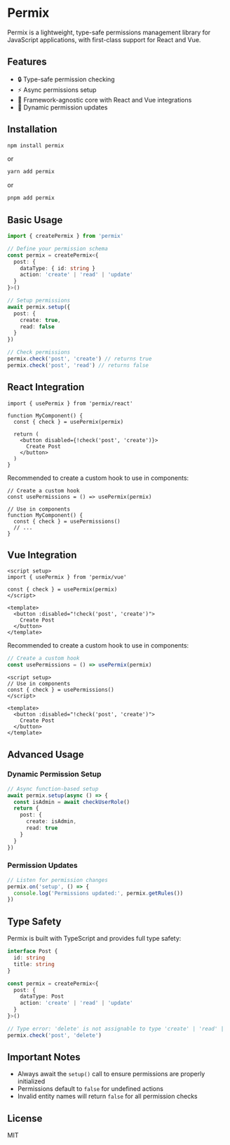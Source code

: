 # Permix

Permix is a lightweight, type-safe permissions management library for JavaScript applications, with first-class support for React and Vue.

## Features

- 🔒 Type-safe permission checking
- ⚡ Async permissions setup
- 🎯 Framework-agnostic core with React and Vue integrations
- 🔄 Dynamic permission updates

## Installation

```bash
npm install permix
```

or

```bash
yarn add permix
```

or

```bash
pnpm add permix
```

## Basic Usage

```typescript
import { createPermix } from 'permix'

// Define your permission schema
const permix = createPermix<{
  post: {
    dataType: { id: string }
    action: 'create' | 'read' | 'update'
  }
}>()

// Setup permissions
await permix.setup({
  post: {
    create: true,
    read: false
  }
})

// Check permissions
permix.check('post', 'create') // returns true
permix.check('post', 'read') // returns false
```

## React Integration

```tsx
import { usePermix } from 'permix/react'

function MyComponent() {
  const { check } = usePermix(permix)

  return (
    <button disabled={!check('post', 'create')}>
      Create Post
    </button>
  )
}
```

Recommended to create a custom hook to use in components:

```tsx
// Create a custom hook
const usePermissions = () => usePermix(permix)

// Use in components
function MyComponent() {
  const { check } = usePermissions()
  // ...
}
```

## Vue Integration

```vue
<script setup>
import { usePermix } from 'permix/vue'

const { check } = usePermix(permix)
</script>

<template>
  <button :disabled="!check('post', 'create')">
    Create Post
  </button>
</template>
```

Recommended to create a custom hook to use in components:

```ts
// Create a custom hook
const usePermissions = () => usePermix(permix)
```

```vue
<script setup>
// Use in components
const { check } = usePermissions()
</script>

<template>
  <button :disabled="!check('post', 'create')">
    Create Post
  </button>
</template>
```

## Advanced Usage

### Dynamic Permission Setup

```typescript
// Async function-based setup
await permix.setup(async () => {
  const isAdmin = await checkUserRole()
  return {
    post: {
      create: isAdmin,
      read: true
    }
  }
})
```

### Permission Updates

```typescript
// Listen for permission changes
permix.on('setup', () => {
  console.log('Permissions updated:', permix.getRules())
})
```

## Type Safety

Permix is built with TypeScript and provides full type safety:

```typescript
interface Post {
  id: string
  title: string
}

const permix = createPermix<{
  post: {
    dataType: Post
    action: 'create' | 'read' | 'update'
  }
}>()

// Type error: 'delete' is not assignable to type 'create' | 'read' | 'update'
permix.check('post', 'delete')
```

## Important Notes

- Always await the `setup()` call to ensure permissions are properly initialized
- Permissions default to `false` for undefined actions
- Invalid entity names will return `false` for all permission checks

## License

MIT
